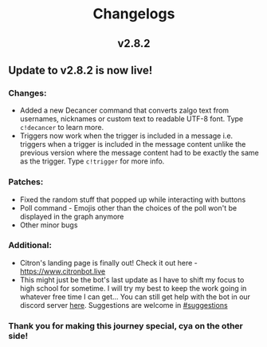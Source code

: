 <h1 align='center'>Changelogs</h1>
<h2 align='center'>v2.8.2</h2>

## Update to v2.8.2 is now live! 

### Changes:

- Added a new Decancer command that converts zalgo text from usernames, nicknames or custom text to readable UTF-8 font. Type `c!decancer` to learn more.
- Triggers now work when the trigger is included in a message i.e. triggers when a trigger is included in the message content unlike the previous version where the message content had to be exactly the same as the trigger. Type `c!trigger` for more info.

### Patches:
- Fixed the random stuff that popped up while interacting with buttons 
- Poll command - Emojis other than the choices of the poll won't be displayed in the graph anymore
- Other minor bugs

### Additional:

- Citron's landing page is finally out! Check it out here - https://www.citronbot.live
- This might just be the bot's last update as I have to shift my focus to high school for sometime. I will try my best to keep the work going in whatever free time I can get... You can still get help with the bot in our discord server [here](https://discord.gg/KuWNY5TQPD). Suggestions are welcome in [#suggestions](https://discord.gg/A4E2WU5HfX)

### Thank you for making this journey special, cya on the other side!
